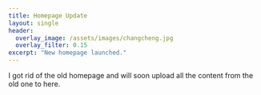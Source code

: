 ```yaml
---
title: Homepage Update
layout: single
header:
  overlay_image: /assets/images/changcheng.jpg
  overlay_filter: 0.15
excerpt: "New homepage launched."
---
```


I got rid of the old homepage and will soon upload all the content from the old one to here.

